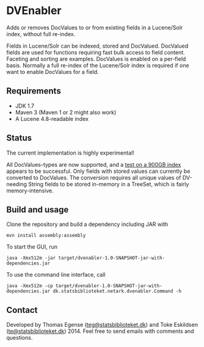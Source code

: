 # DVEnabler

Adds or removes DocValues to or from existing fields in a Lucene/Solr index, without full re-index.

Fields in Lucene/Solr can be indexed, stored and DocValued. DocValued fields are used for functions requiring fast
bulk access to field content. Faceting and sorting are examples.  DocValues is enabled on a per-field basis.
Normally a full re-index of the Lucene/Solr index is required if one want to enable DocValues for a field.

## Requirements

 * JDK 1.7
 * Maven 3 (Maven 1 or 2 might also work)
 * A Lucene 4.8-readable index

## Status

The current implementation is highly experimental!

All DocValues-types are now supported, and a [test on a 900GB index](https://sbdevel.wordpress.com/2014/12/15/changing-field-type-in-lucenesolr/) appears to be successful. Only fields with stored values can currently be converted to DocValues. The conversion requires all unique values of DV-needing String fields to be stored in-memory in a TreeSet, which is fairly memory-intensive.

## Build and usage

Clone the repository and build a dependency including JAR with

`mvn install assembly:assembly`

To start the GUI, run

`java -Xmx512m -jar target/dvenabler-1.0-SNAPSHOT-jar-with-dependencies.jar`

To use the command line interface, call

`java -Xmx512m -cp target/dvenabler-1.0-SNAPSHOT-jar-with-dependencies.jar dk.statsbiblioteket.netark.dvenabler.Command -h`

## Contact

Developed by Thomas Egense (teg@statsbiblioteket.dk) and Toke Eskildsen (te@statsbiblioteket.dk) 2014.
Feel free to send emails with comments and questions.

